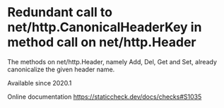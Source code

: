 # Redundant call to net/http.CanonicalHeaderKey in method call on net/http.Header

The methods on net/http.Header, namely Add, Del, Get
and Set, already canonicalize the given header name.

Available since
    2020.1

Online documentation
    https://staticcheck.dev/docs/checks#S1035

